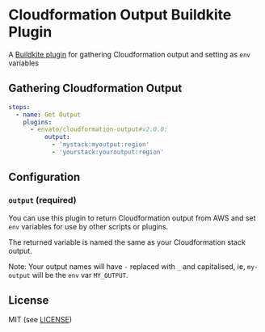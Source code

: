 # Cloudformation Output Buildkite Plugin

A [Buildkite plugin](https://buildkite.com/docs/agent/v3/plugins) for gathering Cloudformation output
and setting as `env` variables

## Gathering Cloudformation Output

```yml
steps:
  - name: Get Output
    plugins:
      - envato/cloudformation-output#v2.0.0:
          output:
            - 'mystack:myoutput:region'
            - 'yourstack:youroutput:region'
```

## Configuration

### `output` (required)

You can use this plugin to return Cloudformation output from AWS and set `env` variables for use by other scripts or plugins.

The returned variable is named the same as your Cloudformation stack output.

Note: Your output names will have `-` replaced with `_` and capitalised, ie, `my-output` will be the `env` var `MY_OUTPUT`.

## License

MIT (see [LICENSE](LICENSE))

